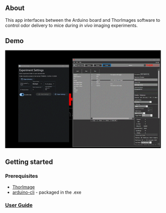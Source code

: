## About

This app interfaces between the Arduino board and ThorImages software to control odor delivery to mice during *in vivo* imaging experiments.

## Demo

![](https://github.com/janeswh/odor_delivery_app/blob/master/media/demo.gif)

## Getting started

### Prerequisites

* [ThorImage](https://www.thorlabs.com/newgrouppage9.cfm?objectgroup_id=9072#ad-image-0)
* [arduino-cli](https://github.com/arduino/arduino-cli) - packaged in the .exe

### [User Guide](https://github.com/janeswh/odor_delivery_app/blob/master/instructions.md)